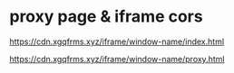 # proxy page & iframe cors


https://cdn.xgqfrms.xyz/iframe/window-name/index.html

https://cdn.xgqfrms.xyz/iframe/window-name/proxy.html

